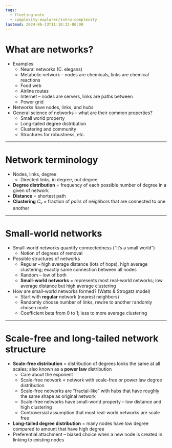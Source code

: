 ```yaml
---
tags:
  - fleeting-note
  - complexity-explorer/intro-complexity
lastmod: 2024-06-13T11:10:32-06:00
---
```

# What are networks?

- Examples
	- Neural networks (C. elegans)
	- Metabolic network – nodes are chemicals, links are chemical reactions
	- Food web
	- Airline routes
	- Internet – nodes are servers, links are paths between
	- Power grid
- Networks have nodes, links, and *hubs*
- General science of networks – what are their common properties?
	- Small world property
	- Long-tailed degree distribution
	- Clustering and community
	- Structures for robustness, etc.

---
# Network terminology

- Nodes, links, degree
	- Directed links, in degree, out degree
- **Degree distribution** = frequency of each possible number of degree in a given of network
- **Distance** = shortest path
- **Clustering** $C_v$ = fraction of *pairs* of neighbors that are connected to one another

---
# Small-world networks

- Small-world networks quantify connectedness (“it’s a small world”)
	- Notion of degrees of removal
- Possible structures of networks
	- Regular – high average distance (lots of hops), high average clustering; exactly same connection between all nodes
	- Random – low of both
	- **Small-world networks** = represents most real-world networks; low average distance but high average clustering
- How are small-world networks formed? (Watts & Strogatz model)
	- Start with **regular** network (nearest neighbors)
	- Randomly choose number of links, rewire to another randomly chosen node
	- Coefficient beta from 0 to 1; less to more average clustering

---
# Scale-free and long-tailed network structure

- **Scale-free distribution** = distribution of degrees looks the same at all scales; also known as a **power law** distribution
	- Care about the exponent
	- Scale-free network = network with scale-free or power law degree distribution
	- Scale-free networks are “fractal-like” with hubs that have roughly the same shape as original network 
	- Scale-free networks have small-world property – low distance and high clustering
	- Controversial assumption that most real-world networks are scale free
- **Long-tailed degree distribution** = many nodes have low degree compared to amount that have high degree
- Preferential attachment – biased choice when a new node is created in linking to existing nodes